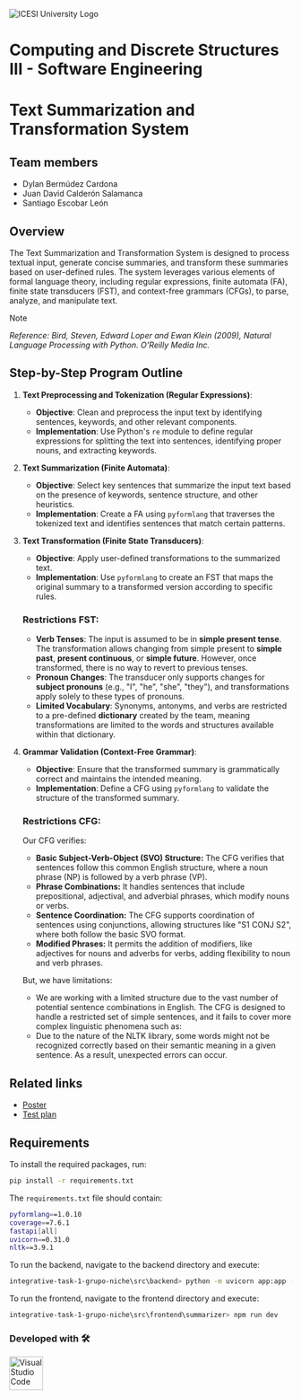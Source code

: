 ![ICESI University Logo](https://www.icesi.edu.co/launiversidad/images/La_universidad/logo_icesi.png)

# Computing and Discrete Structures III - Software Engineering

# Text Summarization and Transformation System

## Team members

- Dylan Bermúdez Cardona
- Juan David Calderón Salamanca
- Santiago Escobar León

## Overview

The Text Summarization and Transformation System is designed to process textual input, generate concise summaries, and transform these summaries based on user-defined rules. The system leverages various elements of formal language theory, including regular expressions, finite automata (FA), finite state transducers (FST), and context-free grammars (CFGs), to parse, analyze, and manipulate text.

> [!NOTE]
> *Reference: Bird, Steven, Edward Loper and Ewan Klein (2009), Natural Language Processing with Python. O’Reilly Media Inc.*

## Step-by-Step Program Outline

1. **Text Preprocessing and Tokenization (Regular Expressions)**:
   - **Objective**: Clean and preprocess the input text by identifying sentences, keywords, and other relevant components.
   - **Implementation**: Use Python's `re` module to define regular expressions for splitting the text into sentences, identifying proper nouns, and extracting keywords.

2. **Text Summarization (Finite Automata)**:
   - **Objective**: Select key sentences that summarize the input text based on the presence of keywords, sentence structure, and other heuristics.
   - **Implementation**: Create a FA using `pyformlang` that traverses the tokenized text and identifies sentences that match certain patterns.

3. **Text Transformation (Finite State Transducers)**:
   - **Objective**: Apply user-defined transformations to the summarized text.
   - **Implementation**: Use `pyformlang` to create an FST that maps the original summary to a transformed version according to specific rules.

    ### Restrictions FST:
   - **Verb Tenses**: The input is assumed to be in **simple present tense**. The transformation allows changing from simple present to **simple past**, **present continuous**, or **simple future**. However, once transformed, there is no way to revert to previous tenses.
   - **Pronoun Changes**: The transducer only supports changes for **subject pronouns** (e.g., "I", "he", "she", "they"), and transformations apply solely to these types of pronouns.
   - **Limited Vocabulary**: Synonyms, antonyms, and verbs are restricted to a pre-defined **dictionary** created by the team, meaning transformations are limited to the words and structures available within that dictionary.


4. **Grammar Validation (Context-Free Grammar)**:
   - **Objective**: Ensure that the transformed summary is grammatically correct and maintains the intended meaning.
   - **Implementation**: Define a CFG using `pyformlang` to validate the structure of the transformed summary.

   ### Restrictions CFG:
   Our CFG verifies:
   - **Basic Subject-Verb-Object (SVO) Structure:** The CFG verifies that sentences follow this common English structure, where a noun phrase (NP) is followed by a verb phrase (VP).
   - **Phrase Combinations:** It handles sentences that include prepositional, adjectival, and adverbial phrases, which modify nouns or verbs.
   - **Sentence Coordination:** The CFG supports coordination of sentences using conjunctions, allowing structures like "S1 CONJ S2", where both follow the    basic SVO format.
   - **Modified Phrases:** It permits the addition of modifiers, like adjectives for nouns and adverbs for verbs, adding flexibility to noun and verb phrases.

   But, we have limitations:
   - We are working with a limited structure due to the vast number of potential sentence combinations in English. The CFG is designed to handle a restricted set of simple sentences, and it fails to cover more complex linguistic phenomena such as:
   - Due to the nature of the NLTK library, some words might not be recognized correctly based on their semantic meaning in a given sentence. As a result, unexpected errors can occur.


## Related links
- [Poster](https://www.figma.com/design/Vqs2k3NjgoiU8KWNPFUBlH/Untitled?node-id=0-1&t=Qj3pgjxU3rkAnhtJ-1)
- [Test plan](https://github.com/Bloque-CED/integrative-task-1-grupo-niche/blob/main/doc/Test_plan.md)
  
## Requirements

To install the required packages, run:

```bash
pip install -r requirements.txt
```

The ```requirements.txt``` file should contain:

```bash
pyformlang==1.0.10
coverage==7.6.1
fastapi[all]
uvicorn==0.31.0
nltk==3.9.1
```

To run the backend, navigate to the backend directory and execute:

```bash
integrative-task-1-grupo-niche\src\backend> python -m uvicorn app:app --reload
```

To run the frontend, navigate to the frontend directory and execute:

```bash
integrative-task-1-grupo-niche\src\frontend\summarizer> npm run dev
```

### **Developed with** 🛠️

<div style="text-align: left">
    <p>
        <a href="https://code.visualstudio.com/" target="_blank"> <img alt="Visual Studio Code" src="https://cdn.svgporn.com/logos/visual-studio-code.svg" height="60" width = "60"></a>
    </p>
</div>
